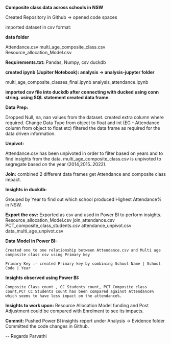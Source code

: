 
**Composite class data across schools in NSW**

Created Repository in Github -> opened code spaces

imported dataset in csv format:

**data folder**

Attendance.csv
multi_age_composite_class.csv
Resource_allocation_Model.csv

**Requirements.txt:**
Pandas,
Numpy,
csv
duckdb

**created ipynb (Jupiter Notebook): 
analysis -> analysis-jupyter folder**

  multi_age_composite_classes_final.ipynb
  analysis_attendance.ipynb

**imported csv file into duckdb after connecting with ducked using conn string.
using SQL statement created data frame.**

**Data Prep:**

  Dropped Null, na, nan values from the dataset.
  created extra column where required.
  Change Data Type from object to float and int (EG - Attendance column from object to float etc)
  filtered the data frame as required for the data driven information.

**Unpivot:**

  Attendance.csv has been unpivoted in order to filter based on years and to find insights from the data.
  multi_age_composite_class.csv is unpivoted to segregate based on the year (2014,2015..2022).

**Join:**
  combined 2 different data frames get Attendance and composite class impact.

**Insights in duckdb:**
  
  Grouped by Year to find out which school produced Highest Attendance%  in NSW.

**Export the csv:**
  Exported as csv and used in Power BI to perform insights.
    Resource_allocation_Model.csv
    join_attendance.csv
    PCT_composite_class_students.csv
    attendance_unpivot.csv
    data_multi_age_unpivot.csv

**Data Model in Power BI:**

    Created one to one relationship between Attendance.csv and Multi age composite class csv using Primary key

    Primary Key :- created Primary key by combining School Name | School Code | Year

**Insights observed using Power BI:**

    Composite Class count , CC Students count, PCT Composite class count,PCT CC Students count has been compared against Attendance% which seems to have less impact on the attendance%.

**Insights to work upon:**
    Resource Allocation Model funding and Post Adjustment could be compared with Enrolment to see its impacts.

**Commit:**
  Pushed Power BI insights report under Analysis -> Evidence folder
  Committed the code changes in Github.











-- 
Regards
Parvathi
